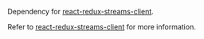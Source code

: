 Dependency for [react-redux-streams-client](https://github.com/andreysaf/react-redux-streams-client). 

Refer to [react-redux-streams-client](https://github.com/andreysaf/react-redux-streams-client) for more information.
